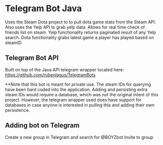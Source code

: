 # Telegram Bot Java 
Uses the Steam Dota project to to pull dota game stats from the Steam API. Also uses the Yelp API to grab yelp data.
Allows for real time check of friends list on steam. 
Yelp functionality returns paginated result of any Yelp search. 
Dota functionality grabs latest game a player has played based on steamID


## Telegram Bot API
Built on top of the Java API telegram wrapper located here: https://github.com/rubenlagus/TelegramBots

**Note that this bot is meant for private use. The steam IDs for querying have been hard coded into the application. Adding and persisting extra steam IDs would require a database, which was not the original intent of this project. However, the telegram wrapper used does have support for databases in case anyone is interested in pulling this and adding their own persistence. 


## Adding bot on Telegram
Create a new group in Telegram and search for @BOYZbot
Invite to group





